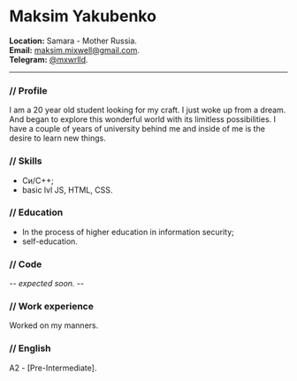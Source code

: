 # Maksim Yakubenko
**Location:** Samara - Mother Russia.  
**Email:** [maksim.mixwell@gmail.com](maksim.mixwell@gmail.com).  
**Telegram:** [@mxwrlld](https://teleg.run/mxwrllld).  

----------
### // Profile 
I am a 20 year old student looking for my craft. I just woke up from a dream. And began to explore this wonderful world with its limitless possibilities. I have a couple of    years of university behind me and inside of me is the desire to learn new things.
### // Skills 
- Си/C++;
- basic lvl JS, HTML, CSS.
### // Education
- In the process of higher education in information security;  
- self-education.  
### // Code
-- *expected soon.* -- 
### // Work experience
Worked on my manners. 
### // English
A2 - [Pre-Intermediate].

